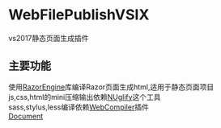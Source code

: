 ﻿# WebFilePublishVSIX
vs2017静态页面生成插件
## 主要功能
使用[RazorEngine](https://antaris.github.io/RazorEngine/index.html)库编译Razor页面生成html,适用于静态页面项目  
js,css,html的mini压缩输出依赖[NUglify](https://github.com/xoofx/NUglify)这个工具  
sass,stylus,less编译依赖[WebCompiler](https://github.com/madskristensen/WebCompiler)插件  
[Document](https://mirrortom.date/wz/jizizuo/webvsix.html)  
